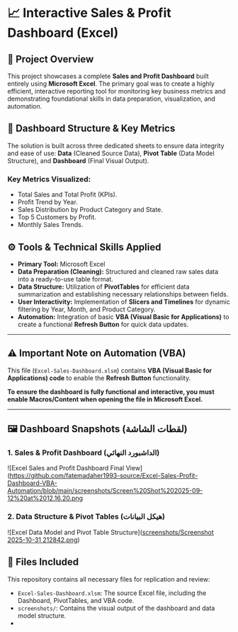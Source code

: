 # 📈 Interactive Sales & Profit Dashboard (Excel)

## 📘 Project Overview

This project showcases a complete **Sales and Profit Dashboard** built entirely using **Microsoft Excel**. The primary goal was to create a highly efficient, interactive reporting tool for monitoring key business metrics and demonstrating foundational skills in data preparation, visualization, and automation.

## 🔑 Dashboard Structure & Key Metrics

The solution is built across three dedicated sheets to ensure data integrity and ease of use: **Data** (Cleaned Source Data), **Pivot Table** (Data Model Structure), and **Dashboard** (Final Visual Output).

### Key Metrics Visualized:

* Total Sales and Total Profit (KPIs).
* Profit Trend by Year.
* Sales Distribution by Product Category and State.
* Top 5 Customers by Profit.
* Monthly Sales Trends.

## ⚙️ Tools & Technical Skills Applied

* **Primary Tool:** Microsoft Excel
* **Data Preparation (Cleaning):** Structured and cleaned raw sales data into a ready-to-use table format.
* **Data Structure:** Utilization of **PivotTables** for efficient data summarization and establishing necessary relationships between fields.
* **User Interactivity:** Implementation of **Slicers and Timelines** for dynamic filtering by Year, Month, and Product Category.
* **Automation:** Integration of basic **VBA (Visual Basic for Applications)** to create a functional **Refresh Button** for quick data updates.

---

## ⚠️ Important Note on Automation (VBA)

This file (`Excel-Sales-Dashboard.xlsm`) contains **VBA (Visual Basic for Applications) code** to enable the **Refresh Button** functionality.

**To ensure the dashboard is fully functional and interactive, you must enable Macros/Content when opening the file in Microsoft Excel.**

---

## 🖼️ Dashboard Snapshots (لقطات الشاشة)

### 1. Sales & Profit Dashboard (الداشبورد النهائي)
![Excel Sales and Profit Dashboard Final View](https://github.com/fatemadaher1993-source/Excel-Sales-Profit-Dashboard-VBA-Automation/blob/main/screenshots/Screen%20Shot%202025-09-12%20at%2012.16.20.png

### 2. Data Structure & Pivot Tables (هيكل البيانات)
![Excel Data Model and Pivot Table Structure]([screenshots/Screenshot 2025-10-31 212842.png](https://github.com/fatemadaher1993-source/Excel-Sales-Profit-Dashboard-VBA-Automation/blob/main/screenshots/Screenshot%202025-10-31%20212842.png))

## 📁 Files Included

This repository contains all necessary files for replication and review:

* `Excel-Sales-Dashboard.xlsm`: The source Excel file, including the Dashboard, PivotTables, and VBA code.
* `screenshots/`: Contains the visual output of the dashboard and data model structure.
*
